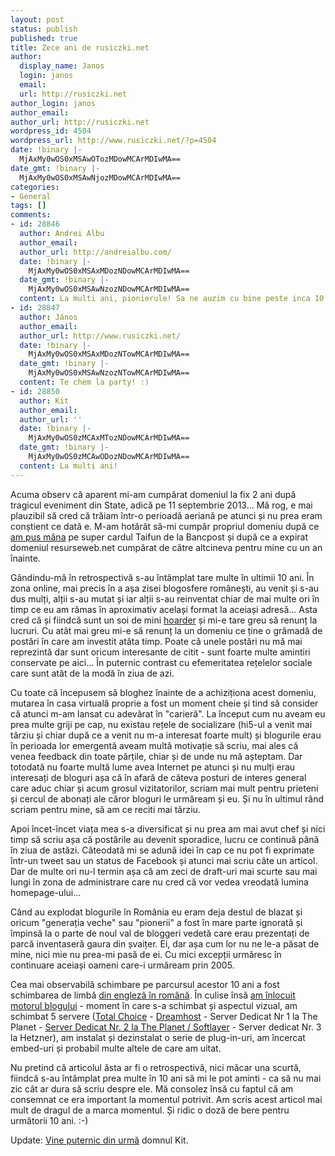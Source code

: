 ```yaml
---
layout: post
status: publish
published: true
title: Zece ani de rusiczki.net
author:
  display_name: Janos
  login: janos
  email: 
  url: http://rusiczki.net
author_login: janos
author_email: 
author_url: http://rusiczki.net
wordpress_id: 4504
wordpress_url: http://www.rusiczki.net/?p=4504
date: !binary |-
  MjAxMy0wOS0xMSAwOTozMDowMCArMDIwMA==
date_gmt: !binary |-
  MjAxMy0wOS0xMSAwNjozMDowMCArMDIwMA==
categories:
- General
tags: []
comments:
- id: 28846
  author: Andrei Albu
  author_email: 
  author_url: http://andreialbu.com/
  date: !binary |-
    MjAxMy0wOS0xMSAxMDozNDowMCArMDIwMA==
  date_gmt: !binary |-
    MjAxMy0wOS0xMSAwNzozNDowMCArMDIwMA==
  content: La multi ani, pionierule! Sa ne auzim cu bine peste inca 10 ani :)
- id: 28847
  author: János
  author_email: 
  author_url: http://www.rusiczki.net/
  date: !binary |-
    MjAxMy0wOS0xMSAxMDozNTowMCArMDIwMA==
  date_gmt: !binary |-
    MjAxMy0wOS0xMSAwNzozNTowMCArMDIwMA==
  content: Te chem la party! :)
- id: 28850
  author: Kit
  author_email: 
  author_url: ''
  date: !binary |-
    MjAxMy0wOS0zMCAxMTozNDowMCArMDIwMA==
  date_gmt: !binary |-
    MjAxMy0wOS0zMCAwODozNDowMCArMDIwMA==
  content: La multi ani!
---
```

<p>Acuma observ că aparent mi-am cumpărat domeniul la fix 2 ani după tragicul eveniment din State, adică pe 11 septembrie 2013... Mă rog, e mai plauzibil să cred că trăiam într-o perioadă aeriană pe atunci și nu prea eram conștient ce dată e. M-am hotărât să-mi cumpăr propriul domeniu după ce <a href="http://www.rusiczki.net/2003/02/19/ready-to-shop-til-i-drop/">am pus mâna</a> pe super cardul Taifun de la Bancpost și după ce a expirat domeniul resurseweb.net cumpărat de către altcineva pentru mine cu un an înainte.</p>
<p>Gândindu-mă în retrospectivă s-au întâmplat tare multe în ultimii 10 ani. În zona online, mai precis în a așa zisei blogosfere românești, au venit și s-au dus mulți, alții s-au mutat și iar alții s-au reinventat chiar de mai multe ori în timp ce eu am rămas în aproximativ același format la aceiași adresă... Asta cred că și fiindcă sunt un soi de mini <a href="http://en.wikipedia.org/wiki/Compulsive_hoarding">hoarder</a> și mi-e tare greu să renunț la lucruri. Cu atât mai greu mi-e să renunț la un domeniu ce ține o grămadă de postări în care am investit atâta timp. Poate că unele postări nu mă mai reprezintă dar sunt oricum interesante de citit - sunt foarte multe amintiri conservate pe aici... În puternic contrast cu efemeritatea rețelelor sociale care sunt atât de la modă în ziua de azi.</p>
<p>Cu toate că începusem să bloghez înainte de a achiziționa acest domeniu, mutarea în casa virtuală proprie a fost un moment cheie și tind să consider că atunci m-am lansat cu adevărat în "carieră". La început cum nu aveam eu prea multe griji pe cap, nu existau rețele de socializare (hi5-ul a venit mai târziu și chiar după ce a venit nu m-a interesat foarte mult) și blogurile erau în perioada lor emergentă aveam multă motivație să scriu, mai ales că venea feedback din toate părțile, chiar și de unde nu mă așteptam. Dar totodată nu foarte multă lume avea Internet pe atunci și nu mulți erau interesați de bloguri așa că în afară de câteva posturi de interes general care aduc chiar și acum grosul vizitatorilor, scriam mai mult pentru prieteni și cercul de abonați ale căror bloguri le urmăream și eu. Și nu în ultimul rând scriam pentru mine, să am ce reciti mai târziu.</p>
<p>Apoi încet-încet viața mea s-a diversificat și nu prea am mai avut chef și nici timp să scriu așa că postările au devenit sporadice, lucru ce continuă până în ziua de astăzi. Câteodată mi se adună idei în cap ce nu pot fi exprimate într-un tweet sau un status de Facebook și atunci mai scriu câte un articol. Dar de multe ori nu-l termin așa că am zeci de draft-uri mai scurte sau mai lungi în zona de administrare care nu cred că vor vedea vreodată lumina homepage-ului...</p>
<p>Când au explodat blogurile în România eu eram deja destul de blazat și oricum "generația veche" sau "pionerii" a fost în mare parte ignorată și împinsă la o parte de noul val de bloggeri vedetă care erau prezentați de parcă inventaseră gaura din șvaițer. Ei, dar așa cum lor nu ne le-a păsat de mine, nici mie nu prea-mi pasă de ei. Cu mici excepții urmăresc în continuare aceiași oameni care-i urmăream prin 2005.</p>
<p>Cea mai observabilă schimbare pe parcursul acestor 10 ani a fost schimbarea de limbă <a href="http://www.rusiczki.net/2010/08/30/romana/">din engleză în română</a>. În culise însă <a href="http://www.rusiczki.net/2009/04/02/keeping-up-with-the-times/">am înlocuit motorul blogului</a> - moment în care s-a schimbat și aspectul vizual, am schimbat 5 servere (<a href="http://www.rusiczki.net/2003/09/21/restarting-again/">Total Choice</a> - <a href="http://www.rusiczki.net/2006/04/16/im-so-back/">Dreamhost</a> - Server Dedicat Nr 1 la The Planet - <a href="http://www.rusiczki.net/2008/09/26/back-with-a-new-stronger-iron/">Server Dedicat Nr. 2 la The Planet / Softlayer</a> - Server dedicat Nr. 3 la Hetzner), am instalat și dezinstalat o serie de plug-in-uri, am încercat embed-uri și probabil multe altele de care am uitat.</p>
<p>Nu pretind că articolul ăsta ar fi o retrospectivă, nici măcar una scurtă, fiindcă s-au întâmplat prea multe în 10 ani să mi le pot aminti - ca să nu mai zic cât ar dura să scriu despre ele. Mă consolez însă cu faptul că am consemnat ce era important la momentul potrivit. Am scris acest articol mai mult de dragul de a marca momentul. Și ridic o doză de bere pentru următorii 10 ani. :-)</p>
<p>Update: <a href="http://kitblog.com/2013/09/kitblog_turns_ten.html">Vine puternic din urmă</a> domnul Kit.</p>
